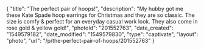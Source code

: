 {
    "title": "The perfect pair of hoops!",
    "description": "My hubby got me these Kate Spade hoop earrings for Christmas and they are so classic. The size is comfy & perfect for an everyday casual work look. They also come in rose gold & yellow gold!",
    "photoId": "201552763",
    "date_created": "1549579182",
    "date_modified": "1549579830",
    "type": "captivate",
    "layout": "photo",
    "url": "\/p\/the-perfect-pair-of-hoops\/201552763"
}